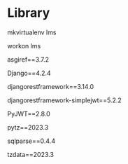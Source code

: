 # Library

mkvirtualenv lms

workon lms

asgiref==3.7.2

Django==4.2.4

djangorestframework==3.14.0

djangorestframework-simplejwt==5.2.2

PyJWT==2.8.0

pytz==2023.3

sqlparse==0.4.4

tzdata==2023.3
